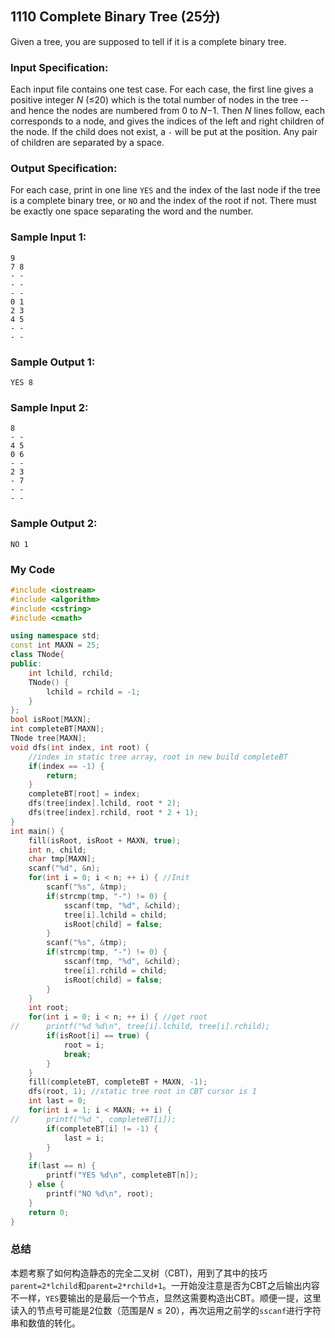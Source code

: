 ## 1110 Complete Binary Tree (25分)

Given a tree, you are supposed to tell if it is a complete binary tree.

### Input Specification:

Each input file contains one test case. For each case, the first line gives a positive integer *N* (≤20) which is the total number of nodes in the tree -- and hence the nodes are numbered from 0 to *N*−1. Then *N* lines follow, each corresponds to a node, and gives the indices of the left and right children of the node. If the child does not exist, a `-` will be put at the position. Any pair of children are separated by a space.

### Output Specification:

For each case, print in one line `YES` and the index of the last node if the tree is a complete binary tree, or `NO` and the index of the root if not. There must be exactly one space separating the word and the number.

### Sample Input 1:

```in
9
7 8
- -
- -
- -
0 1
2 3
4 5
- -
- -   
```

### Sample Output 1:

```out
YES 8 
```

### Sample Input 2:

```in
8
- -
4 5
0 6
- -
2 3
- 7
- -
- - 
```

### Sample Output 2:

```out
NO 1
```



### My Code

```cpp
#include <iostream>
#include <algorithm>
#include <cstring>
#include <cmath>

using namespace std;
const int MAXN = 25;
class TNode{
public:
	int lchild, rchild;
	TNode() {
		lchild = rchild = -1;
	}
};
bool isRoot[MAXN];
int completeBT[MAXN];
TNode tree[MAXN];
void dfs(int index, int root) {
    //index in static tree array, root in new build completeBT
	if(index == -1) {
		return;
	}
	completeBT[root] = index;
	dfs(tree[index].lchild, root * 2);
	dfs(tree[index].rchild, root * 2 + 1);
}
int main() {
	fill(isRoot, isRoot + MAXN, true);
	int n, child;
	char tmp[MAXN];
	scanf("%d", &n);
	for(int i = 0; i < n; ++ i) { //Init
		scanf("%s", &tmp);
		if(strcmp(tmp, "-") != 0) {
			sscanf(tmp, "%d", &child);
			tree[i].lchild = child;
			isRoot[child] = false;
		}
		scanf("%s", &tmp);
		if(strcmp(tmp, "-") != 0) {
			sscanf(tmp, "%d", &child);
			tree[i].rchild = child;
			isRoot[child] = false;
		}
	}
	int root;
	for(int i = 0; i < n; ++ i) { //get root
//		printf("%d %d\n", tree[i].lchild, tree[i].rchild);
		if(isRoot[i] == true) {
			root = i;
			break;
		}
	}
	fill(completeBT, completeBT + MAXN, -1);
	dfs(root, 1); //static tree root in CBT cursor is 1
	int last = 0;
	for(int i = 1; i < MAXN; ++ i) {
//		printf("%d ", completeBT[i]);
		if(completeBT[i] != -1) {
			last = i;
		}
	}
	if(last == n) {
		printf("YES %d\n", completeBT[n]);
	} else {
		printf("NO %d\n", root);
	}
	return 0;
}
```



### 总结

本题考察了如何构造静态的完全二叉树（CBT)，用到了其中的技巧`parent=2*lchild`和`parent=2*rchild+1`。一开始没注意是否为CBT之后输出内容不一样，`YES`要输出的是最后一个节点，显然这需要构造出CBT。顺便一提，这里读入的节点号可能是2位数（范围是$N \le 20$），再次运用之前学的`sscanf`进行字符串和数值的转化。